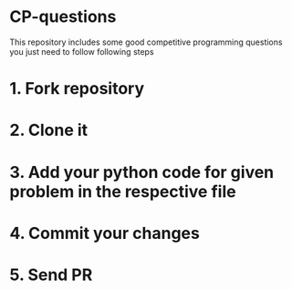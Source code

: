 # CP-questions
This repository includes some good competitive programming questions 
you just need to follow following steps
# 1. Fork repository
# 2. Clone it
# 3. Add your python code for given problem in the respective file
# 4. Commit your changes
# 5. Send PR
